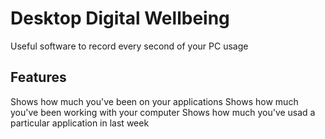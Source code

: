 # Desktop Digital Wellbeing
Useful software to record every second of your PC usage
## Features
Shows how much you've been on your applications
Shows how much you've been working with your computer
Shows how much you've usad a particular application in last week
